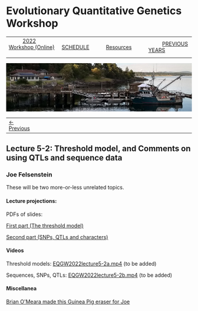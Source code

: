 
# Evolutionary Quantitative Genetics Workshop #

|        |        |        |    |
|--------|---------------------------------------------|--------------------|------------------------------------------|
| &nbsp;&nbsp;&nbsp;&nbsp;&nbsp;&nbsp;&nbsp;&nbsp;&nbsp; [2022 Workshop (Online)](/index.html) &nbsp;&nbsp;&nbsp;&nbsp;&nbsp;&nbsp;&nbsp;&nbsp;&nbsp; | &nbsp;&nbsp;&nbsp;&nbsp;&nbsp;&nbsp;&nbsp;&nbsp;&nbsp;&nbsp;&nbsp;&nbsp; [SCHEDULE](schedule.html) &nbsp;&nbsp;&nbsp;&nbsp;&nbsp;&nbsp;&nbsp;&nbsp;&nbsp; | &nbsp;&nbsp;&nbsp;&nbsp;&nbsp;&nbsp;&nbsp;&nbsp;&nbsp;&nbsp;&nbsp;&nbsp; [Resources](resources.html) &nbsp;&nbsp;&nbsp;&nbsp;&nbsp;&nbsp;&nbsp;&nbsp;&nbsp; | &nbsp;&nbsp;&nbsp;&nbsp;&nbsp;&nbsp;&nbsp;&nbsp;&nbsp; [PREVIOUS YEARS](previous.html) &nbsp;&nbsp;&nbsp;&nbsp;&nbsp;&nbsp; |


<div align="left">
<img src="/media/FHLimage2018b.jpg" alt="FHL waterfront in 2018">
</div>

<table><tr><td><a href="exercise5-1.html">&larr; Previous</a></td><td width="820">&nbsp;</td><td></td></tr></table>

  

## Lecture 5-2: Threshold model, and Comments on using QTLs and sequence data ##

### Joe Felsenstein ###

These will be two more-or-less unrelated topics.

#### Lecture projections: ####

PDFs of slides:

[First part (The threshold model)](https://drive.google.com/file/d/17cZr9vOz3U9yfrdlx6A4sEoZPNn9JS7H/view?usp=sharing)

[Second part (SNPs, QTLs and characters)](https://drive.google.com/file/d/18GEnTQ_RJ9Zxq-OPfYfs7aqUQTLsEXF2/view?usp=sharing)


#### Videos #####

Threshold models: [EQGW2022lecture5-2a.mp4]() (to be added)

Sequences, SNPs, QTLs: [EQGW2022lecture5-2b.mp4]() (to be added)



#### Miscellanea ####

[Brian O'Meara made this Guinea Pig eraser for Joe](https://github.com/EQGW/EQGW.github.io/blob/main/2021/media/GuineaPig.jpg)


